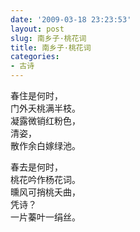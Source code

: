 ```yaml
---
date: '2009-03-18 23:23:53'
layout: post
slug: 南乡子·桃花词
title: 南乡子·桃花词
categories:
- 古诗
---
```

春住是何时，  
门外夭桃满半枝。  
凝露微销红粉色，  
清姿，  
散作余白嫁绿池。

春去是何时，  
桃花吟作杨花词。  
曛风可捎桃夭曲，  
凭诗？  
一片蓁叶一绢丝。
